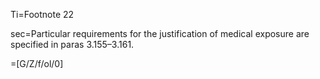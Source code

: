 Ti=Footnote 22

sec=Particular requirements for the justification of medical exposure are specified in paras 3.155–3.161.

=[G/Z/f/ol/0]